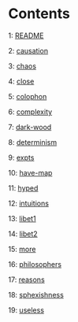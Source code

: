 # Contents


1: [README](/choice-engine-text/)

2: [causation](causation)

3: [chaos](chaos)

4: [close](close)

5: [colophon](colophon)

6: [complexity](complexity)

7: [dark-wood](dark-wood)

8: [determinism](determinism)

9: [expts](expts)

10: [have-map](have-map)

11: [hyped](hyped)

12: [intuitions](intuitions)

13: [libet1](libet1)

14: [libet2](libet2)

15: [more](more)

16: [philosophers](philosophers)

17: [reasons](reasons)

18: [sphexishness](sphexishness)

19: [useless](useless)
